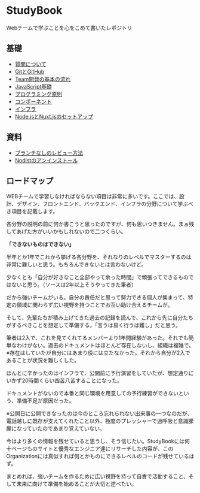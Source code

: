 # StudyBook
Webチームで学ぶことを心をこめて書いたレポジトリ

## 基礎
- [質問について](https://github.com/wasedasai/StudyBook/blob/main/textbook/Basic_QA.md)
- [GitとGitHub](https://github.com/wasedasai/StudyBook/blob/main/textbook/Basic_Git-GitHub.md)
- [Team開発の基本の流れ](https://github.com/wasedasai/StudyBook/blob/main/textbook/Basic_Team.md)
- [JavaScript基礎](https://github.com/wasedasai/StudyBook/blob/main/textbook/Basic_JavaScript.md)
- [プログラミング原則](https://github.com/wasedasai/StudyBook/blob/main/textbook/Basic_Principles.md)
- [コンポーネント](https://github.com/wasedasai/StudyBook/blob/main/textbook/Basic_Components.md)
- [インフラ](https://github.com/wasedasai/StudyBook/blob/main/textbook/Basic_Infra.md)
- [Node.jsとNuxt.jsのセットアップ](https://github.com/wasedasai/StudyBook/blob/main/textbook/Basic_Nodejs-Nuxtjs.md)

## 資料
- [ブランチなしのレビュー方法](https://github.com/wasedasai/StudyBook/blob/main/textbook/Additions_Review-Without-Branches.md)
- [Nodistのアンインストール](https://github.com/wasedasai/StudyBook/blob/main/textbook/Additions_GoodbyeNodist.md)

## ロードマップ
WEBチームで学習しなければならない項目は非常に多いです。ここでは、設計、デザイン、フロントエンド、バックエンド、インフラの分野について学ぶべき項目を記載します。

各分野の説明の前に何か書こうと思ったのですが、何も思いつきません。まぁ残してあげた方がいいかもしれないので二つくらい。

__「できないものはできない」__

半年とか1年でこれから挙げる各分野を、それなりのレベルでマスターするのは非常に難しいと思う。もちろんできないとは言わないけど。

少なくとも「自分が好きなこと全部やって余った時間」で頑張ってできるものではないと思う。（ソースは2年以上そうやってきた筆者）

だから強いチームがいる。自分の責任だと思って努力できる個人が集まって、特定の領域に関わらず広い視野を持つことでお互い助け合えるチームが。

そして、先輩たちが積み上げてきた過去の記録を読んで、これから先に自分たちがするべきことを想定して準備する。「言うは易く行うは難し」だと思う。

筆者は2入で、これを見てくれてるメンバーより1年間経験があった。それでも簡単なわけがない。過去のドキュメントはほとんど存在しないし、組織は複雑で。※存在はしていたが自分にはあまり役には立たなかった。それから自分が2入であることが状況を難しくした。

ほんとに辛かったのはインフラで、公開前に予行演習をしていたが、想定通りにいかず20時間くらい四苦八苦することになった。

ドキュメントがないので本番と同じ環境を用意しての予行練習ができないという、準備不足が原因だった。

※公開日に公開できなったのは今のところ忘れられない出来事の一つなのだが、電話越しに既存が支えてくれたこと以外、極度のプレッシャーで過呼吸と意識朦朧になっていたのであまり覚えていない。

今はより多くの情報を残せていると思うし、そう信じたい。StudyBookには何十ページものサイトと優秀なエンジニア達にリサーチした内容が、このOrganizationには真似すれば何とかものにできるレベルのコードが残せているはず。

まとめれば、強いチームを作るために広い視野を持って自責で活動すること、そして未来に向けて準備を始めることが大切と述べたい。





